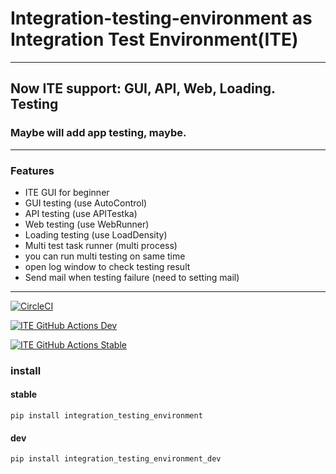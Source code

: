 # Integration-testing-environment as Integration Test Environment(ITE)

---
## Now ITE support: GUI, API, Web, Loading. Testing
### Maybe will add app testing, maybe. 

---

### Features
*  ITE GUI for beginner
*  GUI testing (use AutoControl)
*  API testing (use APITestka)
*  Web testing (use WebRunner)
*  Loading testing (use LoadDensity)
*  Multi test task runner (multi process)
  *  you can run multi testing on same time
  *  open log window to check testing result
*  Send mail when testing failure (need to setting mail)

---

[![CircleCI](https://dl.circleci.com/status-badge/img/gh/JE-Chen/Integration-testing-environment/tree/main.svg?style=svg)](https://dl.circleci.com/status-badge/redirect/gh/JE-Chen/Integration-testing-environment/tree/main)

[![ITE GitHub Actions Dev](https://github.com/JE-Chen/Integration-testing-environment/actions/workflows/ITE-github-actions_dev.yml/badge.svg)](https://github.com/JE-Chen/Integration-testing-environment/actions/workflows/ITE-github-actions_dev.yml)

[![ITE GitHub Actions Stable](https://github.com/JE-Chen/Integration-testing-environment/actions/workflows/ITE-github-actions_stable.yml/badge.svg)](https://github.com/JE-Chen/Integration-testing-environment/actions/workflows/ITE-github-actions_stable.yml)

### install
#### stable
```commandline
pip install integration_testing_environment
```
#### dev
```commandline
pip install integration_testing_environment_dev
```
